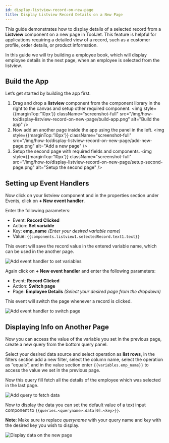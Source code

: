 ```yaml
---
id: display-listview-record-on-new-page
title: Display Listview Record Details on a New Page
---
```


This guide demonstrates how to display details of a selected record from a **Listview** component on a new page in ToolJet. This feature is helpful for applications requiring a detailed view of a record, such as a customer profile, order details, or product information.

In this guide we will try building a employee book, which will display employee details in the next page, when an employee is selected from the listview.

<div style={{paddingTop:'24px'}}>

## Build the App

Let’s get started by building the app first.

1. Drag and drop a **listview** component from the component library in the right to the canvas and setup other required component.
        <img style={{marginTop:'10px'}} className="screenshot-full" src="/img/how-to/display-listview-record-on-new-page/build-app.png" alt="Build the app"  />
2. Now add an another page inside the app using the panel in the left.
        <img style={{marginTop:'10px'}} className="screenshot-full" src="/img/how-to/display-listview-record-on-new-page/add-new-page.png" alt="Add a new page"  />
3. Setup the second page with required fields and components.
        <img style={{marginTop:'10px'}} className="screenshot-full" src="/img/how-to/display-listview-record-on-new-page/setup-second-page.png" alt="Setup the second page"  />

</div>

<div style={{paddingTop:'24px'}}>

## Setting up Event Handlers

Now click on your listview component and in the properties section under Events, click on **+ New event handler**.

Enter the following parameters:
- Event: **Record Clicked**
- Action: **Set variable**
- Key: **emp_name** *(Enter your desired variable name)*
- Value: `{{components.listview1.selectedRecord.text1.text}}`

This event will save the record value in the entered variable name, which can be used in the another page.

<img className="screenshot-full" src="/img/how-to/display-listview-record-on-new-page/set-variable.png" alt="Add event handler to set variables"/>

Again click on **+ New event handler** and enter the following parameters:

- Event: **Record Clicked**
- Action: **Switch page**
- Page: **Employee Details** *(Select your desired page from the dropdown)*

This event will switch the page whenever a record is clicked.

<img className="screenshot-full" src="/img/how-to/display-listview-record-on-new-page/switch-page.png" alt="Add event handler to switch page"/>

</div>

<div style={{paddingTop:'24px'}}>

## Displaying Info on Another Page

Now you can access the value of the variable you set in the previous page, create a new query from the bottom query panel.

Select your desired data source and select operation as **list rows**, in the filters section add a new filter, select the column name, select the operation as “equals”, and in the value section enter `{{variables.emp_name}}` to access the value we set in the previous page.

Now this query fill fetch all the details of the employee which was selected in the last page.

<img className="screenshot-full" src="/img/how-to/display-listview-record-on-new-page/query.png" alt="Add query to fetch data"/>

Now to display the data you can set the default value of a text input component to `{{queries.<queryname>.data[0].<key>}}`.

**Note**: Make sure to replace *queryname* with your query name and *key* with the desired key you wish to display.

<img className="screenshot-full" src="/img/how-to/display-listview-record-on-new-page/display-data.png" alt="Display data on the new page"/>

</div>